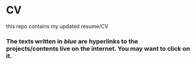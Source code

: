 # CV
this repo contains my updated resume/CV

### The texts written in *blue* are hyperlinks to the projects/contents live on the internet. You may want to click on it.
